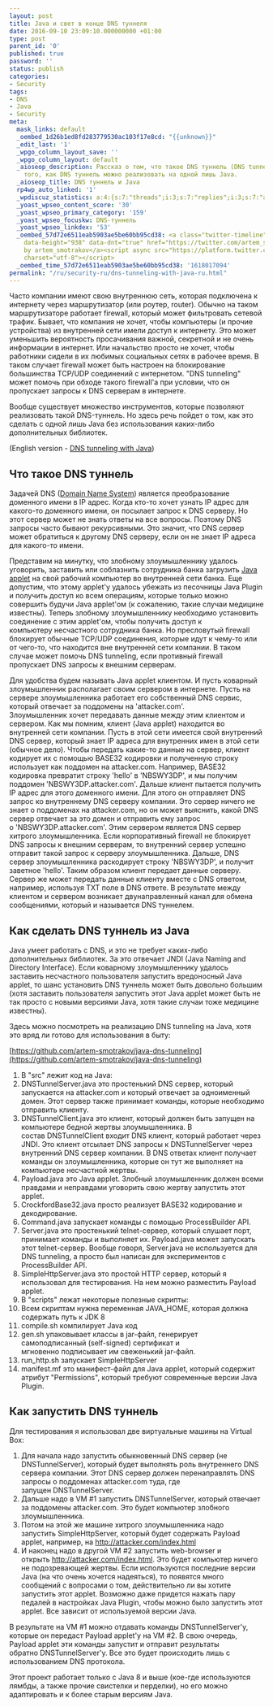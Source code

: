 ```yaml
---
layout: post
title: Java и свет в конце DNS туннеля
date: 2016-09-10 23:09:10.000000000 +01:00
type: post
parent_id: '0'
published: true
password: ''
status: publish
categories:
- Security
tags:
- DNS
- Java
- Security
meta:
  mask_links: default
  _oembed_1d26b1ed8fd283779530ac103f17e8cd: "{{unknown}}"
  _edit_last: '1'
  _wpgo_column_layout_save: ''
  _wpgo_column_layout: default
  _aioseop_description: Рассказ о том, что такое DNS туннель (DNS tunnel), и пример
    того, как DNS туннель можно реализовать на одной лишь Java.
  _aioseop_title: DNS туннель и Java
  rp4wp_auto_linked: '1'
  _wpdiscuz_statistics: a:4:{s:7:"threads";i:3;s:7:"replies";i:3;s:7:"authors";i:3;s:14:"recent_authors";a:3:{i:0;O:8:"stdClass":3:{s:20:"comment_author_email";s:25:"artem.smotrakov@gmail.com";s:14:"comment_author";s:5:"artem";s:7:"user_id";s:1:"1";}i:1;O:8:"stdClass":3:{s:20:"comment_author_email";s:21:"irishdrakon@gmail.com";s:14:"comment_author";s:6:"Iren4k";s:7:"user_id";s:1:"0";}i:2;O:8:"stdClass":3:{s:20:"comment_author_email";s:16:"b2n5v7@gmail.com";s:14:"comment_author";s:14:"Коляныч";s:7:"user_id";s:1:"0";}}}
  _yoast_wpseo_content_score: '30'
  _yoast_wpseo_primary_category: '159'
  _yoast_wpseo_focuskw: DNS-туннель
  _yoast_wpseo_linkdex: '53'
  _oembed_57d72e6511eab5903ae5be60bb95cd38: <a class="twitter-timeline" data-width="625"
    data-height="938" data-dnt="true" href="https://twitter.com/artem_smotrakov?ref_src=twsrc%5Etfw">Tweets
    by artem_smotrakov</a><script async src="https://platform.twitter.com/widgets.js"
    charset="utf-8"></script>
  _oembed_time_57d72e6511eab5903ae5be60bb95cd38: '1618017094'
permalink: "/ru/security-ru/dns-tunneling-with-java-ru.html"
---
```

Часто компании имеют свою внутреннюю сеть, которая подключена к интернету через маршрутизатор (или роутер, router). Обычно на таком маршрутизаторе работает firewall, который может фильтровать сетевой трафик. Бывает, что компания не хочет, чтобы компьютеры (и прочие устройства)&nbsp;из внутренней сети имели доступ к интернету. Это может уменьшить вероятность просачивания&nbsp;важной, секретной и не очень информации в интернет. Или начальство просто не хочет, чтобы работники сидели в их любимых социальных сетях в рабочее время. В таком случает firewall может быть настроен на блокирование большинства TCP/UDP соединений с интернетом.&nbsp;"DNS tunneling" может помочь при обходе такого firewall'а при условии, что он пропускает запросы к DNS серверам в интернете.

Вообще существует множество инструментов, которые позволяют реализовать такой DNS-туннель. Но здесь речь пойдет о том, как это сделать с одной лишь Java без использования каких-либо дополнительных библиотек.

(English version -&nbsp;[DNS tunneling with Java](http://blog.gypsyengineer.com/fun/dns-tunneling-with-java.html))

<!--more-->

## Что такое DNS туннель

Задачей DNS ([Domain Name System](https://ru.wikipedia.org/wiki/DNS)) является преобразование доменного имени в IP адрес. Когда кто-то хочет узнать IP адрес для какого-то доменного имени, он посылает запрос к DNS серверу. Но этот сервер может не знать&nbsp;ответы на все вопросы. Поэтому DNS запросы часто бывают рекурсивными. Это значит, что DNS сервер может обратиться к другому DNS серверу, если он не знает IP адреса для какого-то имени.

Представим на минутку, что злобному злоумышленнику удалось уговорить, заставить или соблазнить&nbsp;сотрудника банка загрузить [Java applet](https://ru.wikipedia.org/wiki/Java-%D0%B0%D0%BF%D0%BF%D0%BB%D0%B5%D1%82) на свой&nbsp;рабочий компьютер во внутренней сети банка. Еще допустим, что этому applet'y удалось убежать из песочницы Java Plugin и получить доступ ко всем операциям, которые только можно совершить будучи Java applet'ом (к сожалению, такие случаи медицине известны). Теперь злобному злоумышленнику необходимо установить соединение с этим applet'ом, чтобы получить доступ к компьютеру&nbsp;несчастного сотрудника банка. Но пресловутый firewall блокирует обычные TCP/UDP соединения, которые идут к чему-то или от чего-то, что находится вне внутренней сети компании. В таком случае может помочь DNS tunneling, если противный&nbsp;firewall пропускает DNS запросы к внешним серверам.

Для удобства будем называть Java applet клиентом. И пусть коварный злоумышленник располагает своим сервером в интернете. Пусть на сервере злоумышленника работает его собственный DNS сервис, который отвечает за поддомены на 'attacker.com'. Злоумышленник&nbsp;хочет передавать данные между этим клиентом и сервером. Как мы помним, клиент (Java applet) находится во внутренней сети компании. Пусть в этой сети имеется свой внутренний DNS сервер, который знает IP адреса для внутренних имен в этой сети (обычное дело). Чтобы передать какие-то данные на сервер, клиент кодирует их с помощью&nbsp;BASE32 кодировки и полученную строку использует как поддомен на attacker.com. Например, BASE32 кодировка превратит строку 'hello' в 'NBSWY3DP', и мы получим поддомен 'NBSWY3DP.attacker.com'. Дальше клиент пытается получить IP адрес для этого доменного имени. Для этого он отправляет DNS запрос ко внутреннему DNS серверу компании. Это сервер ничего не знает о поддоменах на attacker.com, но он может выяснить, какой DNS сервер отвечает за это домен и отправить ему запрос о&nbsp;'NBSWY3DP.attacker.com'. Этим сервером является DNS сервер хитрого злоумышленника. Если корпоративный firewall не блокирует DNS запросы к внешним серверам, то внутренний сервер успешно отправит такой запрос к серверу злоумышленника. Дальше, DNS сервер злоумышленника раскодирует строку 'NBSWY3DP', и получит заветное 'hello'. Таким образом клиент передает данные серверу. Сервер же может передать данные клиенту вместе с DNS ответом, например, используя TXT поле в DNS ответе. В результате между клиентом и сервером возникает&nbsp;двунаправленный канал для обмена сообщениями, который и называется DNS туннелем.

## Как сделать DNS туннель из Java

Java умеет работать с DNS, и это не требует каких-либо дополнительных библиотек. За это отвечает JNDI (Java Naming and Directory Interface). Если коварному злоумышленнику удалось заставить несчастного пользователя запустить вредоносный Java applet, то шанс установить DNS туннель может быть довольно большим (хотя заставить пользователя запустить этот Java applet может быть не так просто с новыми версиями Java, хотя такие случаи тоже медицине известны).

Здесь можно посмотреть на реализацию DNS tunneling на Java, хотя это вряд ли готово для использования в быту:

[https://github.com/artem-smotrakov/java-dns-tunneling](https://github.com/artem-smotrakov/java-dns-tunneling)

1. В "src" лежит код на Java:
  1. DNSTunnelServer.java это простенький DNS сервер, который запускается на attacker.com и который отвечает за одноименный домен. Этот сервер также принимает команды, которые необходимо отправить клиенту.
  2. DNSTunnelClient.java это клиент, который должен быть запущен на компьютере бедной жертвы злоумышленника. В состав&nbsp;DNSTunnelClient входит DNS клиент, который работает через JNDI. Это клиент отсылает DNS запросы к&nbsp;DNSTunnelServer через внутренний DNS сервер компании. В DNS ответах клиент получает команды он злоумышленника, которые он тут же выполняет на компьютере несчастной жертвы.
  3. Payload.java это Java applet. Злобный злоумышленник должен всеми правдами и неправдами уговорить свою жертву запустить этот applet.
  4. CrockfordBase32.java просто реализует BASE32 кодирование и декодирование.
  5. Command.java запускает команды с помощью&nbsp;ProcessBuilder API.
  6. Server.java это простенький telnet-сервер, который слушает порт, принимает команды и выполняет их.&nbsp;Payload.java может запускать этот telnet-сервер. Вообще говоря, Server.java не используется для DNS tunneling, а просто был написан для экспериментов с ProcessBuilder API.
  7. SimpleHttpServer.java это простой HTTP сервер, который я использовал для тестирования. На нем можно разместить Payload applet.
2. В "scripts" лежат некоторые полезные скрипты:
  1. Всем скриптам нужна переменная JAVA\_HOME, которая должна содержать путь к JDK 8
  2. compile.sh компилирует Java код
  3. gen.sh упаковывает классы в jar-файл, генерирует самоподписанный (self-signed) сертификат и мгновенно&nbsp;подписывает им свеженький jar-файл.
  4. run\_http.sh запускает&nbsp;SimpleHttpServer
3. manifest.mf это манифест-файл для Java applet, который содержит атрибут "Permissions", который требуют современные версии Java Plugin.

## Как запустить DNS туннель

Для тестирования я использовал две виртуальные машины на Virtual Box:

1. Для начала надо запустить обыкновенный DNS сервер (не DNSTunnelServer), который будет выполнять роль внутреннего DNS сервера компании. Этот DNS сервер должен перенаправлять DNS запросы о поддоменах&nbsp;attacker.com туда, где запущен&nbsp;DNSTunnelServer.
2. Дальше надо в VM #1 запустить&nbsp;DNSTunnelServer, который отвечает за поддомены attacker.com. Это будет компьютер злобного злоумышленника.
3. Потом на этой же машине хитрого злоумышленника надо запустить&nbsp;SimpleHttpServer, который будет содержать&nbsp;Payload applet, например, на http://attacker.com/index.html
4. И наконец надо в другой VM #2 запустить web-browser и открыть&nbsp;http://attacker.com/index.html. Это будет компьютер ничего не подозревающей жертвы. Если используются последние версии Java (на что очень хочется надеяться), то появятся много сообщений с вопросами о том, действительно ли вы хотите запустить этот applet. Возможно даже придется нажать пару педалей в настройках Java Plugin, чтобы можно было запустить этот applet. Все зависит от используемой версии Java.

В результате на VM #1 можно отдавать команды&nbsp;DNSTunnelServer'у, которые он передаст Payload applet'y на VM #2. В свою очередь, Payload applet эти команды запустит и отправит результаты обратно&nbsp;DNSTunnelServer'у. Все это будет происходить лишь с использованием DNS протокола.

Этот проект работает только с Java 8 и выше (кое-где используются лямбды, а также прочие свистелки и перделки), но его можно адаптировать и к более старым версиям Java.

